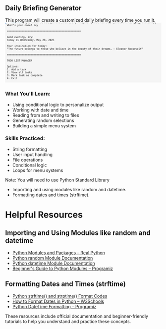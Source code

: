 ## Daily Briefing Generator

This program will create a customized daily briefing every time you run it.
![demo](exercise_01.png)
### What You'll Learn:
- Using conditional logic to personalize output
- Working with date and time
- Reading from and writing to files
- Generating random selections
- Building a simple menu system

### Skills Practiced:
- String formatting
- User input handling
- File operations
- Conditional logic
- Loops for menu systems


Note: You will need to use Python Standard Library
- Importing and using modules like random and datetime.
- Formatting dates and times (strftime).

# Helpful Resources

## Importing and Using Modules like random and datetime
- [Python Modules and Packages – Real Python](https://realpython.com/python-modules-packages/)
- [Python random Module Documentation](https://docs.python.org/3/library/random.html)
- [Python datetime Module Documentation](https://docs.python.org/3/library/datetime.html)
- [Beginner's Guide to Python Modules – Programiz](https://www.programiz.com/python-programming/modules)

## Formatting Dates and Times (strftime)
- [Python strftime() and strptime() Format Codes](https://docs.python.org/3/library/datetime.html#strftime-and-strptime-format-codes)
- [How to Format Dates in Python – W3Schools](https://www.w3schools.com/python/python_datetime.asp)
- [Python DateTime Formatting – Programiz](https://www.programiz.com/python-programming/datetime/strftime)

These resources include official documentation and beginner-friendly tutorials to help you understand and practice these concepts.